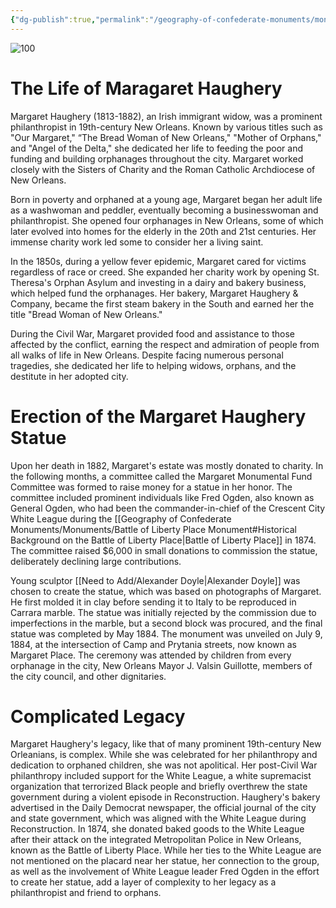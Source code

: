 ```yaml
---
{"dg-publish":true,"permalink":"/geography-of-confederate-monuments/monuments/margaret-haughery-staute/"}
---
```



![100](https://bloximages.newyork1.vip.townnews.com/nola.com/content/tncms/assets/v3/editorial/c/50/c5064bee-fc5b-5368-8171-1a27cccec07b/5d15049de2f8e.image.jpg)


# The Life of Maragaret Haughery

Margaret Haughery (1813-1882), an Irish immigrant widow, was a prominent philanthropist in 19th-century New Orleans. Known by various titles such as "Our Margaret," “The Bread Woman of New Orleans," "Mother of Orphans," and "Angel of the Delta," she dedicated her life to feeding the poor and funding and building orphanages throughout the city. Margaret worked closely with the Sisters of Charity and the Roman Catholic Archdiocese of New Orleans.

Born in poverty and orphaned at a young age, Margaret began her adult life as a washwoman and peddler, eventually becoming a businesswoman and philanthropist. She opened four orphanages in New Orleans, some of which later evolved into homes for the elderly in the 20th and 21st centuries. Her immense charity work led some to consider her a living saint.

In the 1850s, during a yellow fever epidemic, Margaret cared for victims regardless of race or creed. She expanded her charity work by opening St. Theresa's Orphan Asylum and investing in a dairy and bakery business, which helped fund the orphanages. Her bakery, Margaret Haughery & Company, became the first steam bakery in the South and earned her the title "Bread Woman of New Orleans."

During the Civil War, Margaret provided food and assistance to those affected by the conflict, earning the respect and admiration of people from all walks of life in New Orleans. Despite facing numerous personal tragedies, she dedicated her life to helping widows, orphans, and the destitute in her adopted city.

# Erection of the Margaret Haughery Statue

Upon her death in 1882, Margaret's estate was mostly donated to charity. In the following months, a committee called the Margaret Monumental Fund Committee was formed to raise money for a statue in her honor. The committee included prominent individuals like Fred Ogden, also known as General Ogden, who had been the commander-in-chief of the Crescent City White League during the [[Geography of Confederate Monuments/Monuments/Battle of Liberty Place Monument#Historical Background on the Battle of Liberty Place\|Battle of Liberty Place]] in 1874. The committee raised $6,000 in small donations to commission the statue, deliberately declining large contributions.

Young sculptor [[Need to Add/Alexander Doyle\|Alexander Doyle]] was chosen to create the statue, which was based on photographs of Margaret. He first molded it in clay before sending it to Italy to be reproduced in Carrara marble. The statue was initially rejected by the commission due to imperfections in the marble, but a second block was procured, and the final statue was completed by May 1884. The monument was unveiled on July 9, 1884, at the intersection of Camp and Prytania streets, now known as Margaret Place. The ceremony was attended by children from every orphanage in the city, New Orleans Mayor J. Valsin Guillotte, members of the city council, and other dignitaries.

#  Complicated Legacy
Margaret Haughery's legacy, like that of many prominent 19th-century New Orleanians, is complex. While she was celebrated for her philanthropy and dedication to orphaned children, she was not apolitical. Her post-Civil War philanthropy included support for the White League, a white supremacist organization that terrorized Black people and briefly overthrew the state government during a violent episode in Reconstruction. Haughery's bakery advertised in the Daily Democrat newspaper, the official journal of the city and state government, which was aligned with the White League during Reconstruction. In 1874, she donated baked goods to the White League after their attack on the integrated Metropolitan Police in New Orleans, known as the Battle of Liberty Place. While her ties to the White League are not mentioned on the placard near her statue, her connection to the group, as well as the involvement of White League leader Fred Ogden in the effort to create her statue, add a layer of complexity to her legacy as a philanthropist and friend to orphans.